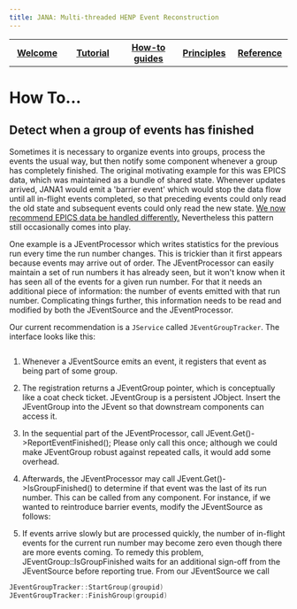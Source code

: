 ```yaml
---
title: JANA: Multi-threaded HENP Event Reconstruction
---
```


<center>
<table border="0" width="100%" align="center">
<TH width="20%"><A href="index.html">Welcome</A></TH>
<TH width="20%"><A href="Tutorial.html">Tutorial</A></TH>
<TH width="20%"><A href="Howto.html">How-to guides</A></TH>
<TH width="20%"><A href="Explanation.html">Principles</A></TH>
<TH width="20%"><A href="Reference.html">Reference</A></TH>
</table>
</center>

How To...
=========
## Detect when a group of events has finished

Sometimes it is necessary to organize events into groups, process the events the usual way, but then notify 
some component whenever a group has completely finished. The original motivating example for this was EPICS data, 
which was maintained as a bundle of shared state. Whenever updates arrived, JANA1 would emit a 'barrier event' 
which would stop the data flow until all in-flight events completed, so that preceding events could only read the old 
state and subsequent events could only read the new state. [We now recommend EPICS data be handled differently.](howto_epicsdata) 
Nevertheless this pattern still occasionally comes into play. 

One example is a JEventProcessor which writes statistics for the previous run every time the run number changes. 
This is trickier than it first appears because events may arrive out of order. The JEventProcessor can easily maintain 
a set of run numbers it has already seen, but it won't know when it has seen all of the events for a given run number. 
For that it needs an additional piece of information: the number of events emitted with that run number.
Complicating things further, this information needs to be read and modified by both the JEventSource and the JEventProcessor.

Our current recommendation is a `JService` called `JEventGroupTracker`. The interface looks like this:
```c++
```


1. Whenever a JEventSource emits an event, it registers that event as being part of some group.

2. The registration returns a JEventGroup pointer, which is conceptually like a coat check ticket. JEventGroup
is a persistent JObject. Insert the JEventGroup into the JEvent so that downstream components can access it.

3. In the sequential part of the JEventProcessor, call JEvent.Get<JEventGroup>()->ReportEventFinished();
Please only call this once; although we could make JEventGroup robust against repeated calls, it would add some overhead.

4. Afterwards, the JEventProcessor may call JEvent.Get<JEventGroup>()->IsGroupFinished() to determine if that 
event was the last of its run number. This can be called from any component. For instance, if we wanted to reintroduce 
barrier events, modify the JEventSource as follows:

5. If events arrive slowly but are processed quickly, the number of in-flight events for the current run number
may become zero even though there are more events coming. To remedy this problem, JEventGroup::IsGroupFinished waits 
for an additional sign-off from the JEventSource before reporting true. From our JEventSource we call 
```c++
JEventGroupTracker::StartGroup(groupid)
JEventGroupTracker::FinishGroup(groupid)
```




